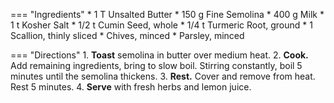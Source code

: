 === "Ingredients"
    * 1 T Unsalted Butter
    * 150 g Fine Semolina
    * 400 g Milk
    * 1 t Kosher Salt
    * 1/2 t Cumin Seed, whole
    * 1/4 t Turmeric Root, ground
    * 1 Scallion, thinly sliced
    * Chives, minced
    * Parsley, minced

=== "Directions"
    1. **Toast** semolina in butter over medium heat.
    2. **Cook.** Add remaining ingredients, bring to slow boil. Stirring constantly, boil 5 minutes until the semolina thickens.
    3. **Rest.** Cover and remove from heat. Rest 5 minutes.
    4. **Serve** with fresh herbs and lemon juice.

[^fauda_role]:
    {{ cite.fauda_role_vegan_one_pot }} 154-5.
